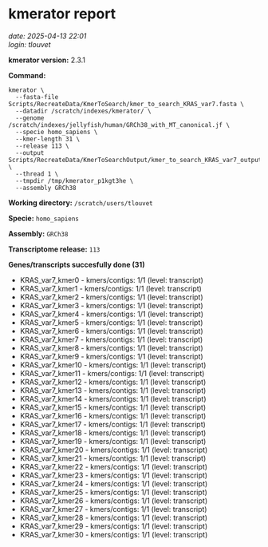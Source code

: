 # kmerator report
*date: 2025-04-13 22:01*  
*login: tlouvet*

**kmerator version:** 2.3.1

**Command:**

```
kmerator \
  --fasta-file Scripts/RecreateData/KmerToSearch/kmer_to_search_KRAS_var7.fasta \
  --datadir /scratch/indexes/kmerator/ \
  --genome /scratch/indexes/jellyfish/human/GRCh38_with_MT_canonical.jf \
  --specie homo_sapiens \
  --kmer-length 31 \
  --release 113 \
  --output Scripts/RecreateData/KmerToSearchOutput/kmer_to_search_KRAS_var7_output \
  --thread 1 \
  --tmpdir /tmp/kmerator_p1kgt3he \
  --assembly GRCh38
```

**Working directory:** `/scratch/users/tlouvet`

**Specie:** `homo_sapiens`

**Assembly:** `GRCh38`

**Transcriptome release:** `113`

**Genes/transcripts succesfully done (31)**

- KRAS_var7_kmer0 - kmers/contigs: 1/1 (level: transcript)
- KRAS_var7_kmer1 - kmers/contigs: 1/1 (level: transcript)
- KRAS_var7_kmer2 - kmers/contigs: 1/1 (level: transcript)
- KRAS_var7_kmer3 - kmers/contigs: 1/1 (level: transcript)
- KRAS_var7_kmer4 - kmers/contigs: 1/1 (level: transcript)
- KRAS_var7_kmer5 - kmers/contigs: 1/1 (level: transcript)
- KRAS_var7_kmer6 - kmers/contigs: 1/1 (level: transcript)
- KRAS_var7_kmer7 - kmers/contigs: 1/1 (level: transcript)
- KRAS_var7_kmer8 - kmers/contigs: 1/1 (level: transcript)
- KRAS_var7_kmer9 - kmers/contigs: 1/1 (level: transcript)
- KRAS_var7_kmer10 - kmers/contigs: 1/1 (level: transcript)
- KRAS_var7_kmer11 - kmers/contigs: 1/1 (level: transcript)
- KRAS_var7_kmer12 - kmers/contigs: 1/1 (level: transcript)
- KRAS_var7_kmer13 - kmers/contigs: 1/1 (level: transcript)
- KRAS_var7_kmer14 - kmers/contigs: 1/1 (level: transcript)
- KRAS_var7_kmer15 - kmers/contigs: 1/1 (level: transcript)
- KRAS_var7_kmer16 - kmers/contigs: 1/1 (level: transcript)
- KRAS_var7_kmer17 - kmers/contigs: 1/1 (level: transcript)
- KRAS_var7_kmer18 - kmers/contigs: 1/1 (level: transcript)
- KRAS_var7_kmer19 - kmers/contigs: 1/1 (level: transcript)
- KRAS_var7_kmer20 - kmers/contigs: 1/1 (level: transcript)
- KRAS_var7_kmer21 - kmers/contigs: 1/1 (level: transcript)
- KRAS_var7_kmer22 - kmers/contigs: 1/1 (level: transcript)
- KRAS_var7_kmer23 - kmers/contigs: 1/1 (level: transcript)
- KRAS_var7_kmer24 - kmers/contigs: 1/1 (level: transcript)
- KRAS_var7_kmer25 - kmers/contigs: 1/1 (level: transcript)
- KRAS_var7_kmer26 - kmers/contigs: 1/1 (level: transcript)
- KRAS_var7_kmer27 - kmers/contigs: 1/1 (level: transcript)
- KRAS_var7_kmer28 - kmers/contigs: 1/1 (level: transcript)
- KRAS_var7_kmer29 - kmers/contigs: 1/1 (level: transcript)
- KRAS_var7_kmer30 - kmers/contigs: 1/1 (level: transcript)
